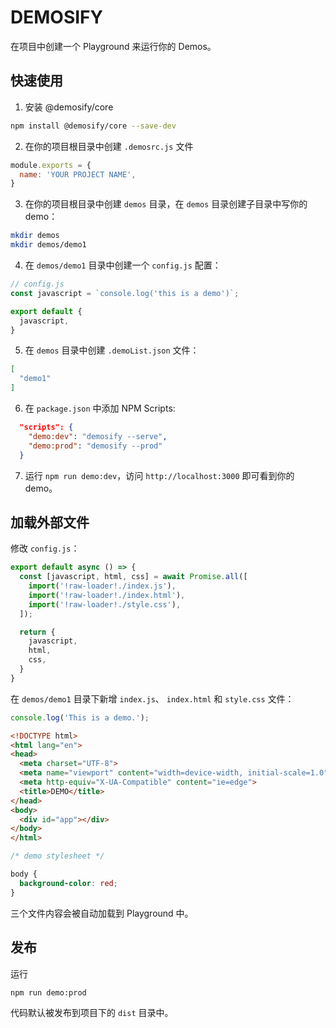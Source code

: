 # DEMOSIFY

在项目中创建一个 Playground 来运行你的 Demos。

## 快速使用

1. 安装 @demosify/core

```bash
npm install @demosify/core --save-dev
```

2. 在你的项目根目录中创建 `.demosrc.js` 文件

```js
module.exports = {
  name: 'YOUR PROJECT NAME',
}
```

3. 在你的项目根目录中创建 `demos` 目录，在 `demos` 目录创建子目录中写你的demo：

```bash
mkdir demos
mkdir demos/demo1
```

4. 在 `demos/demo1` 目录中创建一个 `config.js` 配置：

```js
// config.js
const javascript = `console.log('this is a demo')`;

export default {
  javascript,
}
```

5. 在 `demos` 目录中创建 `.demoList.json` 文件：

```json
[
  "demo1"
]
```

6. 在 `package.json` 中添加 NPM Scripts:

```json
  "scripts": {
    "demo:dev": "demosify --serve",
    "demo:prod": "demosify --prod"
  }
```

7. 运行 `npm run demo:dev`，访问 `http://localhost:3000` 即可看到你的 demo。

## 加载外部文件

修改 `config.js`：

```js
export default async () => {
  const [javascript, html, css] = await Promise.all([
    import('!raw-loader!./index.js'),
    import('!raw-loader!./index.html'),
    import('!raw-loader!./style.css'),
  ]);

  return {
    javascript,
    html,
    css,
  }
}
```

在 `demos/demo1` 目录下新增 `index.js`、 `index.html` 和 `style.css` 文件：

```js
console.log('This is a demo.');
```

```html
<!DOCTYPE html>
<html lang="en">
<head>
  <meta charset="UTF-8">
  <meta name="viewport" content="width=device-width, initial-scale=1.0">
  <meta http-equiv="X-UA-Compatible" content="ie=edge">
  <title>DEMO</title>
</head>
<body>
  <div id="app"></div>
</body>
</html>
```

```css
/* demo stylesheet */

body {
  background-color: red;
}
```

三个文件内容会被自动加载到 Playground 中。

## 发布

运行 

```bash
npm run demo:prod
```

代码默认被发布到项目下的 `dist` 目录中。
